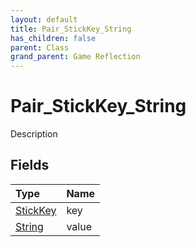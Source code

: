 ```yaml
---
layout: default
title: Pair_StickKey_String
has_children: false
parent: Class
grand_parent: Game Reflection
---
```

# Pair_StickKey_String
Description 

## Fields

| Type | Name |
|:----------|:--------------|
| [StickKey](/riftbreaker-wiki/docs/game-reflection/classes/stick_key/) | key |
| [String](/riftbreaker-wiki/docs/game-reflection/components/string/) | value |

